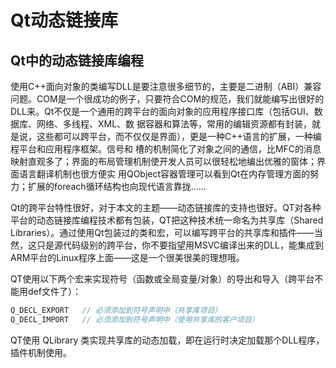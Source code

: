 # Qt动态链接库

## Qt中的动态链接库编程

使用C++面向对象的类编写DLL是要注意很多细节的，主要是二进制（ABI）兼容问题。COM是一个很成功的例子，只要符合COM的规范，我们就能编写出很好的DLL来。Qt不仅是一个通用的跨平台的面向对象的应用程序接口库（包括GUI、数据库、网络、多线程、XML、数 据容器和算法等，常用的编辑资源都有封装，就是说，这些都可以跨平台，而不仅仅是界面），更是一种C++语言的扩展，一种编程平台和应用程序框架。信号和 槽的机制简化了对象之间的通信，比MFC的消息映射直观多了；界面的布局管理机制使开发人员可以很轻松地编出优雅的窗体；界面语言翻译机制也很方便实 用QObject容器管理可以看到Qt在内存管理方面的努力；扩展的foreach循环结构也向现代语言靠拢……

Qt的跨平台特性很好，对于本文的主题——动态链接库的支持也很好。QT对各种平台的动态链接库编程技术都有包装，QT把这种技术统一命名为共享库（Shared Libraries）。通过使用Qt包装过的类和宏，可以编写跨平台的共享库和插件——当然，这只是源代码级别的跨平台，你不要指望用MSVC编译出来的DLL，能集成到ARM平台的Linux程序上面——这是一个很美很美的理想哦。
 
QT使用以下两个宏来实现符号（函数或全局变量/对象）的导出和导入（跨平台不能用def文件了）：

```c++
Q_DECL_EXPORT   // 必须添加到符号声明中（共享库项目）  
Q_DECL_IMPORT   // 必须添加到符号声明中（使用共享库的客户项目） 
```

QT使用 QLibrary 类实现共享库的动态加载，即在运行时决定加载那个DLL程序，插件机制使用。